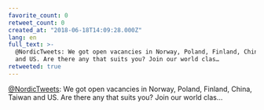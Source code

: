 ```yaml
---
favorite_count: 0
retweet_count: 0
created_at: "2018-06-18T14:09:28.000Z"
lang: en
full_text: >-
  @NordicTweets: We got open vacancies in Norway, Poland, Finland, China, Taiwan
  and US. Are there any that suits you? Join our world clas…
retweeted: true
---
```


[@NordicTweets](https://twitter.com/NordicTweets): We got open vacancies in
Norway, Poland, Finland, China, Taiwan and US. Are there any that suits you?
Join our world clas…
